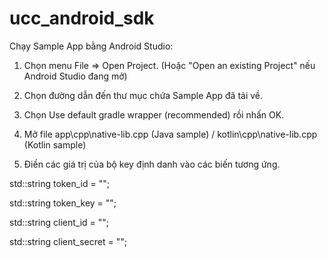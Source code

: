 # ucc_android_sdk
Chạy Sample App bằng Android Studio:

1. Chọn menu File => Open Project. (Hoặc "Open an existing Project" nếu Android Studio đang mở)

2. Chọn đường dẫn đến thư mục chứa Sample App đã tải về.

3. Chọn Use default gradle wrapper (recommended) rồi nhấn OK.

4. Mở file app\cpp\native-lib.cpp (Java sample) / kotlin\cpp\native-lib.cpp (Kotlin sample)

5. Điền các giá trị của bộ key định danh vào các
biến tương ứng.

std::string token_id = "";

std::string token_key = "";

std::string client_id = "";

std::string client_secret = "";   

